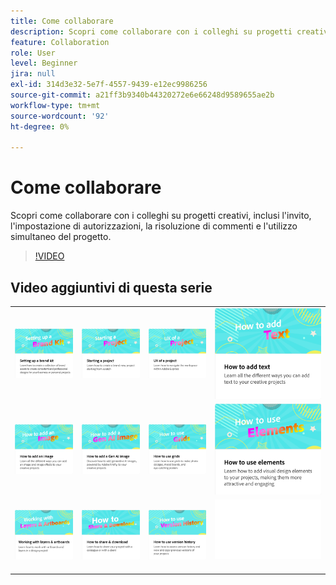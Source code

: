 ```yaml
---
title: Come collaborare
description: Scopri come collaborare con i colleghi su progetti creativi
feature: Collaboration
role: User
level: Beginner
jira: null
exl-id: 314d3e32-5e7f-4557-9439-e12ec9986256
source-git-commit: a21ff3b9340b44320272e6e66248d9589655ae2b
workflow-type: tm+mt
source-wordcount: '92'
ht-degree: 0%

---
```


# Come collaborare

Scopri come collaborare con i colleghi su progetti creativi, inclusi l&#39;invito, l&#39;impostazione di autorizzazioni, la risoluzione di commenti e l&#39;utilizzo simultaneo del progetto.

>[!VIDEO](https://video.tv.adobe.com/v/3439545?quality=12&learn=on&hidetitle=true&captions=ita)

## Video aggiuntivi di questa serie

<table style="table-layout:fixed">
<tr>
 <td>
      <a href="brand.md">
         <img alt="Configurazione di un kit del marchio" src="assets/brand.png" />
      </a>
  </td>
   <td>
      <a href="new-project.md">
         <img alt="Avvio di un progetto" src="assets/starting-a-project.png" />
      </a>
  </td>
   <td>
      <a href="workspace.md">
         <img alt="UX di un progetto" src="assets/workspace.png" />
      </a>
  </td>
  <td>
      <a href="text-effects.md">
         <img alt="Come aggiungere del testo" src="assets/text-effects.png" />
      </a>
  </td>
</tr>
<tr>
   <td>
      <a href="image-effects.md">
         <img alt="Come aggiungere un’immagine" src="assets/image-effects.png" />
      </a>
  </td>
   <td>
      <a href="add-gen-ai-image.md">
         <img alt="Come aggiungere un’immagine Gen AI" src="assets/gen-ai-image.png" />
      </a>
  </td>
   <td>
      <a href="grids.md">
         <img alt="Come utilizzare le griglie" src="assets/grids.png" />
      </a>
  </td>
   <td>
         <a href="add-design-assets.md">
            <img alt="Come utilizzare gli elementi" src="assets/design-assets.png" />
         </a>
   </td>
</tr>
<tr>
   <td>
         <a href="layers.md">
            <img alt="Utilizzo di livelli e tavole da disegno" src="assets/layers.png" />
         </a>
   </td>
   <td>
   <a href="share.md">
      <img alt="Come condividere e scaricare" src="assets/share.png" />
   </a>
   </td>
   <td>
   <a href="version-history.md">
      <img alt="Come utilizzare la cronologia delle versioni" src="assets/version-history.png" />
   </a>
   </td>
   <td>
      <img alt="Spaziatore" src="../assets/Whitespacer.png" />
      <div>
      <br>
   </td>
</tr>
</table>
